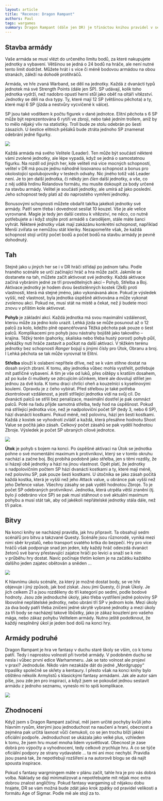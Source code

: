```yaml
---
layout: article
title: "Recenze: Dragon Rampant"
authors: Paul
tags: wargames
summary: Dragon Rampant (dále jen DR) je třináctou knihou pravidel v sérii Osprey Wargames. Pravidla, vydaná na sklonku roku 2015, pochází z pera Daniela Merseyho. Daniel Mersey se zde vrací ke staré škole fantasy wargamingu. Skrze všudypřítomný humor a nadsázku autor hráčům radí, aby nebrali hru příliš vážně a hlavně se u ní bavili. V této recenzi se zaměřím na stavbu armády, průběh hry (tahů) a bitvy.
---
```


## Stavba armády

Vaše armáda se musí vlézt do určeného limitu bodů, za které nakupujete jednotky a vybavení. Většinou se jedná o 24 bodů na hráče, ale není nutné tento limit dodržet. Můžete hrát i s více či méně bodovou armádou na obou stranách, záleží na dohodě protihráčů.

Armáda, ve hře zvaná Warband, se dělí na jednotky. Každá z dvanácti typů jednotek má své Strength Points (dále jen SP). SP udávají, kolik toho jednotka vydrží, než nadobro opustí herní stůl jako oběť na oltáři vítězství. Jednotky se dělí na dva typy. Ty, které mají 12 SP (většinou pěchota) a ty, které mají 6 SP (jízda a nestvůry vycvičené k válce).

SP jsou také vodítkem k počtu figurek v dané jednotce. Elitní pěchota s 6 SP může být reprezentována 6 rytíři ve zbroji, nebo také jedním trollem, aniž by to mělo nějaký vliv na statistiky. Troll bude ze stolu odebrán po šesti zásazích. U šestice elitních pěšáků bude ztráta jednoho SP znamenat odebrání jedné figurky.

![](dsc07839-opt.jpg)

Každá armáda má svého Velitele (Leader). Ten může být součástí některé vámi zvolené jednotky, ale lépe vypadá, když se jedná o samostatnou figurku. Na rozdíl od jiných her, kde veliteli má více mocných schopností, velitel v DR má pouze jednu náhodně losovanou schopnost a bonus pro okolostojící spolubojovníky v testech odvahy. Nic jiného totiž váš Leader není. Je to jen další jednotka, či někdy jen _člen_ další jednotky, a vše, co z něj udělá hrdinu Rolandova formátu, mu musíte dokoupit za body určené na stavbu armády. Velitel je součástí jednotky, ale umírá až jako poslední. Jeho schopnost tedy platí až do naprostého vymření jednotky.

Bonusovými schopnosti můžete obdařit takřka jakékoli jednotky své armády. Patří sem třeba i dovednost sesílat 10 kouzel. Vše je ale velice vyrovnané. Magie je tedy jen další cestou k vítězství, ne něco, co nutně potřebujete a i když stojíte proti armádě s čarodějem, stále máte šanci vyhrát. Některé jednotky však mají zakázánu konkrétní schopnost, například Menší zvířata se nemůžou stát kleriky. Nezapomeňte však, že každá schopnost stojí určitý počet bodů a počet bodů na stavbu armády je pevně dohodnutý.

## Tah

Stejně jako u jiných her se i v DR hráči střídají po jednom tahu. Podle hraného scénáře se určí začínající hráč a hra může začít. Jakmile se dostanete na tah, můžete začít aktivovat své jednotky. Každá aktivace začíná vybráním jedné ze tří proveditelných akcí – Pohyb, Střelba a Boj. Aktivace jednotky je hodem dvou šestistěnných kostek (2k6) proti vlastnosti, která má stejné jméno, jako vykonávaná akce. Pokud je výsledek vyšší, než vlastnost, byla jednotka úspěšně aktivována a může vykonat zvolenou akci. Pokud ne, musí stát na místě a čekat, než ji budete moci znovu v příštím kole aktivovat.

__Pohyb__ je základní akcí. Každá jednotka má svou maximální vzdálenost, kterou může za jedno kolo urazit. Lehká jízda se může posunout až o 12 palců za kolo, kdežto plně opancéřovaná Těžká pěchota pak pouze o šest palců. Komplikacemi pro pohyb jsou nástrahy bojiště jako takového – krajina. Těžký terén (pahorky, skaliska nebo třeba hustý porost) pohyb půlí, překážky nutí hráče zastavit a počkat na další aktivaci. V těžkém terénu jednotky bez schopnosti _Ranger_ bojují s jinými čísly pro Útok, Obranu a broj. I Lehká pěchota se tak může vyrovnat té Elitní.

__Střelba__ slouží k oslabení nepřítele dříve, než se k vám stihne dostat na dosah svých zbraní. K tomu, aby jednotka vůbec mohla vystřelit, potřebuje mít patřičné vybavení. A tím je vše od luků, přes oštěpy s kratším dosahem, až po kuše či muškety se zdrcujícím účinkem, které ale dovolují střílet jen jednou za dvě kola. K tomu draci chrlící oheň a kouzelníci s kyselinovými koulemi. Opravdu je z čeho vybírat. Před střelbou je také potřeba zkontrolovat vzdálenost, a jestli střílející jednotka vidí na svůj cíl. Do dvanácti palců se střílí bez penalizace, maximální dostřel je pak osmnáct palců. Poté na řadu přijde samotná střelba, tedy hod na úspěšnost. Pokud má střílející jednotka více, než je nadpoloviční počet SP (tedy 3, nebo 6 SP), hází dvanácti kostkami. Pokud méně, než polovinu, hází jen šesti kostkami. Každá z kostek se vyhodnotí zvlášť a každá, která přesáhne hodnotu Shoot Value se počítá jako zásah. Celkový počet zásahů se pak vydělí hodnotou Zbroje. Výsledek je počet SP ubraných cílové jednotce.

![](dsc06640-opt.jpg)

__Útok__ je pohyb s bojem na konci. Po úspěšné aktivaci na Útok se jednotka pohne o své momentální maximum k protivníkovi, který se v tomto okruhu nachází a začne boj. Boj probíhá podobně jako střelba, jen s těmi rozdíly, že si házejí obě jednotky a hází na jinou vlastnost. Opět platí, že jednotky s nadpolovičním počtem SP hází dvanácti kostkami a ty, které mají méně, než polovinu SP, pak pouze šesti kostkami. U útočníka se jako zásah počítá každá kostka, která je vyšší než jeho Attack value, u obránce pak vyšší než jeho Defence value. Všechny zásahy se pak vydělí hodnotou Zbroje. To je počet SP odebraných protivníkovi. Jednotka, která utrpěla větší zranění (tj. bylo jí odebráno více SP) se pak musí stáhnout o své aktuální maximum pohybu a musí stát tak, aby od jakékoli nepřátelské jednotky stála dále, než tři palce.

## Bitvy

Na konci knihy se nacházejí pravidla, jak hru připravit. Ta obsahují sedm scénářů pro bitvu a takzvané Questy. Scénáře jsou různorodé, vyniká mezi nimi sběr krystalů, nebo transport svatého krtka do bezpečí. Hry pro více hráčů však podporuje snad jen jeden, kdy každý hráč odevzdá dvanáct žetonů své barvy přestavující zajatce hráči po levici a snaží se k nim v průběhu hry dostat. Navíc počínaje třetím kolem je na začátku každého dalšího jeden zajatec obětován a sněden …

![](dsc06641-opt.jpg)

K hlavnímu úkolu scénáře, za který je možné dostat body, se ve hře objevuje i jiný způsob, jak bod získat. Jsou jimi Questy, či jinak Úkoly. Je jich celkem 21 a jsou rozděleny do tří kategorií po sedmi, podle bodové hodnoty. Jsou zde jednoduché úkoly, jako třeba vystřílení jedné poloviny SP libovolné nepřátelské jednotky, nebo ubrání tří SP v jednom kole. Mezi úkoly za dva body patří třeba zničení jedné skrytě vybrané jednotky a mezi úkoly za tři body se nacházejí takové libůstky, jako je zákaz kouzlení pro vašeho mága, nebo zákaz pohybu Velitelem armády. Nutno ještě podotknout, že každý nesplněný úkol je jeden bod dolů na konci hry.

## Armády podruhé

Dragon Rampant je hra ve fantasy v duchu staré školy se vším, co k tomu patří. Tedy i naprostou volností při tvorbě armády. V podobném duchu se nesla i vůbec první edice Warhammeru. Jak se tato volnost ale projeví v praxi? Jednoduše. Nikdo vám nezakáže dát do jedné „Mord­gruppy“ trpaslíky společně se skřety a kentaury. I přesto však na konci knihy bylo otištěno několik Armylistů s klasickými fantasy armádami. Jak ale autor sám píše, jsou zde jen pro inspiraci, a když jsem se pokoušel jednou sestavit armádu z jednoho seznamu, vyneslo mi to spíš komplikace.

![](dsc07834-opt.jpg)

## Zhodnocení

Když jsem s Dragon Rampant začínal, měl jsem určité pochyby kvůli jeho hlavním rysům, kterými jsou jednoduchost na naučení a hraní, obecnost a zejména pak určitá laxnost vůči čemukoli, co se jen trochu blíží jakési oficiální podpoře. Jednoduchost se ukázala jako velké plus, vzhledem k tomu, že jsem hru musel mnoha lidem vysvětlovat. Obecnost je zase dobrá pro výpočty a vyhodnocení, tedy celkově zrychluje hru. A co se týče oficiální podpory ze strany vydavatele … ta mi ani moc nechybí. Pravidla jsou psaná tak, že nepotřebují rozšíření a na autorově blogu se dá najít spousta inspirace.

Pokud s fantasy wargmingem máte v plánu začít, tahle hra je pro vás dobrá volba. Náklady se dají minimalizovat a nepotřebujete mít nějak moc extra dobrou znalost angličtiny. Pokud fantasy wargaming už nějakou dobu hrajete, DR se vám možná bude zdát jako krok zpátky od pravidel velikosti a formátu Age of Sigmar. Podle mě ale stojí za to.
